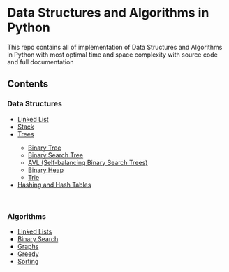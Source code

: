 # Data Structures and Algorithms in Python
This repo contains all of  implementation of Data Structures and Algorithms in Python with most optimal time and space complexity with source code and full documentation
## Contents
<h3>Data Structures</h3>
<ul>
  <a href="https://github.com/javokhirbek1999/AlgorithmsDS/tree/main/Data%20Structures/Linked%20List"><li>Linked List</li></a>
  <a href="https://github.com/javokhirbek1999/AlgorithmsDS/tree/main/Data%20Structures/Stack"><li>Stack</li></a>  
  <a href="https://github.com/javokhirbek1999/AlgorithmsDS/tree/main/Data%20Structures/Trees"><li>Trees</li></a>
  <ul>
    <a href="https://github.com/javokhirbek1999/AlgorithmsDS/tree/main/Data%20Structures/Trees/BinaryTrees"><li>Binary Tree</li></a>
    <a href="https://github.com/javokhirbek1999/AlgorithmsDS/tree/main/Data%20Structures/Trees/BinarySearchTree"><li>Binary Search Tree</li></a>
    <a href="https://github.com/javokhirbek1999/AlgorithmsDS/tree/main/Data%20Structures/Trees/AVL"><li>AVL (Self-balancing Binary Search Trees)</li></a>
    <a href="https://github.com/javokhirbek1999/AlgorithmsDS/tree/main/Data%20Structures/Trees/Binary%20Heap"><li>Binary Heap</li></a>
    <a href="https://github.com/javokhirbek1999/AlgorithmsDS/tree/main/Data%20Structures/Trees/Trie"><li>Trie</li></a>
  </ul>
  <a href="https://github.com/javokhirbek1999/AlgorithmsDS/tree/main/Data%20Structures/Hashing%20and%20HashTables"><li>Hashing and Hash Tables</li></a>
</ul>
<br/>
<h3>Algorithms</h3>
<ul>
  <a href="https://github.com/javokhirbek1999/AlgorithmsDS/tree/main/Algorithms/LinkedLists"><li>Linked Lists</li></a>
  <a href="https://github.com/javokhirbek1999/AlgorithmsDS/tree/main/Algorithms/BinarySearch"><li>Binary Search</li></a>
  <a href="https://github.com/javokhirbek1999/AlgorithmsDS/tree/main/Algorithms/Graphs"><li>Graphs</li></a>
  <a href="https://github.com/javokhirbek1999/AlgorithmsDS/tree/main/Algorithms/Greedy"><li>Greedy</li></a>  
  <a href="https://github.com/javokhirbek1999/AlgorithmsDS/tree/main/Algorithms/Sorting"><li>Sorting</li></a> 
</ul>
